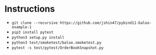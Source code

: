 # Instructions

 - `git clone --recursive https://github.com/jshin47/pybind11-baloo-example-1`
 - `pip3 install pytest`
 - `python3 setup.py install`
 - `python3 test/smoketest/baloo.smoketest.py`
 - `pytest -s test/pytest/OrderBookSnapshot.py`
